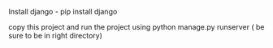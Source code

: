 Install django - pip install django


copy this project and run the project using python manage.py runserver ( be sure to be in right directory)
